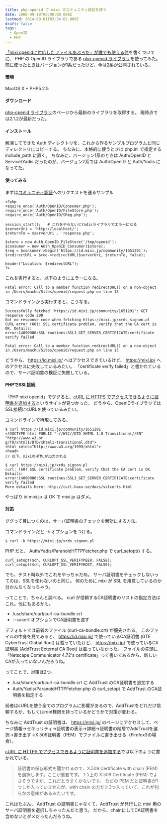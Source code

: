 ```yaml
---
title: php-openid で mixi のコミュニティ認証を使う
date: 2008-09-18T00:00:00.000Z
lastmod: 2014-09-01T03:34:02.000Z
draft: false
tags:
  - OpenID
  - PHP
---
```


[「mixi openidに対応したファイルあぷろだ」が誰でも使える件](/posts/20080917/p01)を書くついでに、 PHP の OpenID ライブラリである [php-openid ライブラリ](http://www.openidenabled.com/openid/libraries/php)を使ってみた。 [前に使ったとき](/posts/20070606/p01)はバージョンが1系だったけど、今は2系が公開されている。

#### 環境

MacOS X + PHP5.2.5

#### ダウンロード

[php-openid ライブラリ](http://www.openidenabled.com/openid/libraries/php)のページから最新のライブラリを取得する。 現時点では2.1.2が最新だった。

#### インストール

解凍してできた Auth ディレクトリを、これから作るサンプルプログラムと同じディレクトリにコピーする。 ちなみに、本格的に使うときは php.ini で指定する include_path に置く。 ちなみに、バージョン1系のときは Auth/OpenID と Service/Yadis だったのが、バージョン2系では Auth/OpenID と Auth/Yadis になってた。

#### 使ってみる

まずは[コミュニティ認証](http://developer.mixi.co.jp/openid/spec)へのリクエストを送るサンプル

```
<?php
require_once('Auth/OpenID/Consumer.php');
require_once('Auth/OpenID/FileStore.php');
require_once('Auth/OpenID/SReg.php');

session_start();   # これをやらないとYadisライブラリでエラーになる
$serverUri = 'http://localhost/';
$returnTo = $serverUri . 'response.php';

$store = new Auth_OpenID_FileStore('/tmp/openid');
$consumer = new Auth_OpenID_Consumer($store);
$req = $consumer->begin('https://id.mixi.jp/community/1651291');
$redirectURL = $req->redirectURL($serverUri, $returnTo, false);

header("Location: $redirectURL");
?>
```

これを実行すると、以下のようにエラーになる。

```
Fatal error: Call to a member function redirectURL() on a non-object in /Users/machu/Sites/openid/request.php on line 13
```

コマンドラインから実行すると、こうなる。

```
Successfully fetched 'https://id.mixi.jp/community/1651291': GET response code 200
Got no response code when fetching https://mixi.jp/xrds_signon.pl
CURL error (60): SSL certificate problem, verify that the CA cert is OK. Details:
error:14090086:SSL routines:SSL3_GET_SERVER_CERTIFICATE:certificate verify failed

Fatal error: Call to a member function redirectURL() on a non-object in /Users/machu/Sites/openid/request.php on line 13
```

どうやら、 <https://id.mixi.jp/> へはアクセスできているけど、 <https://mixi.jp/> へのアクセスに失敗しているみたい。 「certificate verify failed」と書かれているので、サーバ証明書の検証に失敗している。

#### PHPでSSL接続

「PHP mixi openid」でググると、[cURL に HTTPS でアクセスできるように証明書を追加する](http://insilico.jognote.com/blog/2008/08/13/curl-%e3%81%ab-https-%e3%81%a7%e3%82%a2%e3%82%af%e3%82%bb%e3%82%b9%e3%81%a7%e3%81%8d%e3%82%8b%e3%82%88%e3%81%86%e3%81%ab%e8%a8%bc%e6%98%8e%e6%9b%b8%e3%82%92%e8%bf%bd%e5%8a%a0%e3%81%99%e3%82%8b/)というサイトが見つかった。 どうやら、OpenIDライブラリではSSL接続にcURLを使っているみたい。

コマンドラインで再現してみる。

```
$ curl https://id.mixi.jp/community/1651291
<!DOCTYPE html PUBLIC "-//W3C//DTD XHTML 1.0 Transitional//EN" "http://www.w3.or
g/TR/xhtml1/DTD/xhtml1-transitional.dtd">
<html xmlns="http://www.w3.org/1999/xhtml">
<head>
// 以下、mixiのHTMLが出力される

$ curl https://mixi.jp/xrds_signon.pl
curl: (60) SSL certificate problem, verify that the CA cert is OK. Details:
error:14090086:SSL routines:SSL3_GET_SERVER_CERTIFICATE:certificate verify failed
More details here: http://curl.haxx.se/docs/sslcerts.html
```

やっぱり id.mixi.jp は OK で mixi.jp はダメ。

#### 対策

ググって目につくのは、サーバ証明書のチェックを無効にする方法。

コマンドラインだと -k オプションをつける。

```
$ curl -k https://mixi.jp/xrds_signon.pl
```

PHP だと、 Auth/Yadis/ParanoidHTTPFetcher.php で curl_setopt() する。

```
curl_setopt($ch, CURLOPT_SSL_VERIFYPEER, FALSE);
curl_setopt($ch, CURLOPT_SSL_VERIFYHOST, FALSE);
```

でも、テスト時以外でこれをやっちゃだめ。 サーバ証明書をチェックしないってのは、SSLを使わないのと同じ。 何のために mixi が SSL を用意しているのか分かんなくなっちゃう。

ってことで、ちゃんと調べる。 curl が信頼するCA証明書のリストの指定方法はこれ。他にもあるかも。

- /usr/share/curl/curl-ca-bundle.crt
- \--cacert オプションでCA証明書を渡す

デフォルトでは前者のファイル (curl-ca-bundle.crt) が優先される。 このファイルの中身を見てみると、 <https://id.mixi.jp/> で使っているCA証明書 (GTE CyberTrust Global Root) は載っていたけど、 <https://mixi.jp/> で使っているCA証明書 (AddTrust External CA Root) は載っていなかった。 ファイルの先頭に「Netscape Communicator 4.72's certificate」って書いてあるから、新しいCAが入っていないんだろうね。

ってことで、対策は2つ。

- /usr/share/curl/curl-ca-bundle.crt に AddTrust のCA証明書を追加する
- Auth/Yadis/ParanoidHTTPFetcher.php の curl_setopt で AddTrust のCA証明書を指定する

前者はcURLを使う全てのプログラムに影響があるので、AddTrustをどれだけ信頼するか、もしくはroot権限を持っているかどうかで対策が変わる。

ちなみに AddTrust の証明書は、 <https://mixi.jp/> のページにアクセスして、ページ情報→セキュリティ→証明書の表示→詳細→証明書の階層でAddTrustを選択→書き出す→X.509証明書（PEM）でファイルに書き出せる（Firefox3の場合）。

[cURL に HTTPS でアクセスできるように証明書を追加する](http://insilico.jognote.com/blog/2008/08/13/curl-%e3%81%ab-https-%e3%81%a7%e3%82%a2%e3%82%af%e3%82%bb%e3%82%b9%e3%81%a7%e3%81%8d%e3%82%8b%e3%82%88%e3%81%86%e3%81%ab%e8%a8%bc%e6%98%8e%e6%9b%b8%e3%82%92%e8%bf%bd%e5%8a%a0%e3%81%99%e3%82%8b/)では以下のように書かれている。

> 証明書の保存形式を聞かれるので、X.509 Certificate with chain (PEM)を選択します。ここが重要です。 1つ上の X.509 Certificate (PEM) でよさそうですが、これだとうまくかないです。 ただの PEM だと証明書が1つしか入っていませんが、with chain の方だと3つ入っていて、これが何らかの意味があるみたいです。

これはたぶん、 AddTrust の証明書じゃなくて、AddTrust が発行した mixi 用のサーバ証明書を選択しちゃったんだと思う。 だから、chainにしてCA証明書を含めないとダメだったんだろうね。
